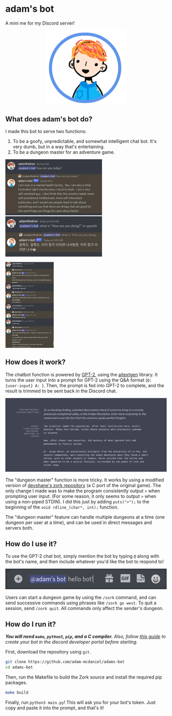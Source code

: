 # adam's bot

A mini me for my Discord server!

<div align="center">
    <img width="50%" src="assets/adams-bot.png"/>
</div>

## What does adam's bot do?

I made this bot to serve two functions:

1. To be a goofy, unpredictable, and somewhat intelligent chat bot. It's very dumb, but in a way that's entertaining.
2. To be a dungeon master for an adventure game.


<p class="column" float="left">
    <img src="./assets/how are you.jpg" width="60%"/>
    <img src="./assets/spanish.jpg" width="60%"/>
</p>
<p class="column" float="right">
    <img src="./assets/zork.jpg" width="30%"/>
</p>

## How does it work?

The chatbot function is powered by [GPT-2](https://openai.com/blog/better-language-models/), using the [aitextgen](https://docs.aitextgen.io/) library. It turns the user input into a prompt for GPT-2 using the Q&A format (`Q: {user-input} A: `). Then, the prompt is fed into GPT-2 to complete, and the result is trimmed to be sent back in the Discord chat.

![GPT-2](./assets/gpt2.jpg)

The "dungeon master" function is more tricky. It works by using a modified version of [devshane's zork repository](https://github.com/devshane/zork/search?q=rdline_) (a C port of the original game). The only change I made was to make the program consistently output `>` when prompting user input. (For some reason, it only seems to output `>` when using a non-piped STDIN). I did this just by adding `puts(">");` to the beginning of the `void rdline_(char*, int);` function.

The "dungeon master" feature can handle multiple dungeons at a time (one dungeon per user at a time), and can be used in direct messages and servers both.

## How do I use it?

To use the GPT-2 chat bot, simply mention the bot by typing `@` along with the bot's name, and then include whatever you'd like the bot to respond to!

![Example message](./assets/message.png)

Users can start a dungeon game by using the `/zork` command, and can send successive commands using phrases like `/zork go west`. To quit a session, send `/zork quit`. All commands only affect the sender's dungeon.

## How do I run it?

***You will need `make`, `python3`, `pip`, and a C compiler.***
*Also, follow [this guide](https://discordpy.readthedocs.io/en/stable/discord.html) to create your bot in the discord developer portal before starting.*

First, download the repository using `git`.

```bash
git clone https://github.com/adam-mcdaniel/adams-bot
cd adams-bot
```

Then, run the Makefile to build the Zork source and install the required pip packages.

```bash
make build
```

Finally, run `python3 main.py`! This will ask you for your bot's token. Just copy and paste it into the prompt, and that's it!